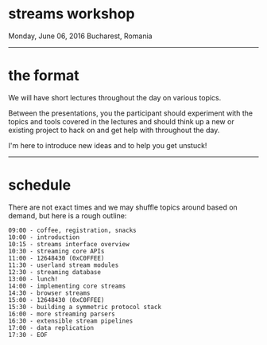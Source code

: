 # streams workshop

Monday, June 06, 2016
Bucharest, Romania

---
# the format

We will have short lectures throughout the day on
various topics.

Between the presentations, you the participant should
experiment with the topics and tools covered in the
lectures and should think up a new or existing project
to hack on and get help with throughout the day.

I'm here to introduce new ideas and to help you get
unstuck!

---
# schedule

There are not exact times and we may shuffle topics around
based on demand, but here is a rough outline:

```
09:00 - coffee, registration, snacks
10:00 - introduction
10:15 - streams interface overview
10:30 - streaming core APIs
11:00 - 12648430 (0xC0FFEE)
11:30 - userland stream modules
12:30 - streaming database
13:00 - lunch!
14:00 - implementing core streams
14:30 - browser streams
15:00 - 12648430 (0xC0FFEE)
15:30 - building a symmetric protocol stack
16:00 - more streaming parsers
16:30 - extensible stream pipelines
17:00 - data replication
17:30 - EOF
```
